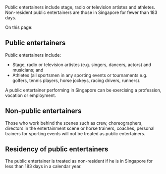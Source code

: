 Public entertainers include stage, radio or television artistes and athletes. Non-resident public entertainers are those in Singapore for fewer than 183 days.

On this page:

## Public entertainers

Public entertainers include:

- Stage, radio or television artistes (e.g. singers, dancers, actors) and musicians; and
- Athletes (all sportsmen in any sporting events or tournaments e.g. golfers, tennis players, horse jockeys, racing drivers, runners).

A public entertainer performing in Singapore can be exercising a profession, vocation or employment.

## Non-public entertainers

Those who work behind the scenes such as crew, choreographers, directors in the entertainment scene or horse trainers, coaches, personal trainers for sporting events will not be treated as public entertainers.

## Residency of public entertainers

The public entertainer is treated as non-resident if he is in Singapore for less than 183 days in a calendar year.